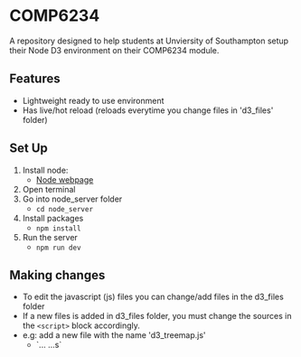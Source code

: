 # COMP6234

A repository designed to help students at Unviersity of Southampton setup their Node D3 environment on their COMP6234 module.

## Features
- Lightweight ready to use environment
- Has live/hot reload (reloads everytime you change files in 'd3_files' folder)

## Set Up

1. Install node:
   - [Node webpage](https://nodejs.org/en/)
2. Open terminal
3. Go into node_server folder
   - `cd node_server`
4. Install packages
   - `npm install`
5. Run the server
   - `npm run dev`

## Making changes

- To edit the javascript (js) files you can change/add files in the d3_files folder
- If a new files is added in d3_files folder, you must change the sources in the `<script>` block accordingly.
- e.g: add a new file with the name 'd3_treemap.js'
  - `...<body>
      <script src="./d3_files/d3_treemap.js"></script>
      <!-- This is where your code will go! -->
    </body>...s`
